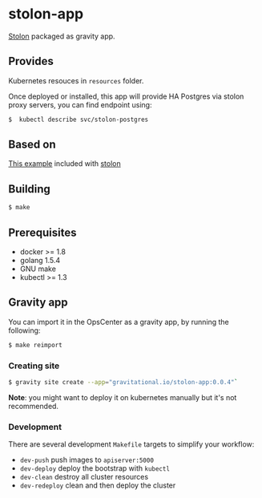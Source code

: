 # stolon-app

[Stolon](https://github.com/sorintlab/stolon) packaged as gravity app.

## Provides

Kubernetes resouces in `resources` folder.

Once deployed or installed, this app will provide HA Postgres via stolon proxy servers, you can find endpoint using:

 ```sh
$  kubectl describe svc/stolon-postgres
 ```

## Based on

[This example](https://github.com/sorintlab/stolon/tree/master/examples/kubernetes) included with [stolon](https://github.com/sorintlab/stolon)


## Building

```sh
$ make
```

## Prerequisites

* docker >=  1.8
* golang 1.5.4
* GNU make
* kubectl >= 1.3

## Gravity app

You can import it in the OpsCenter as a gravity app, by running the following:

```sh
$ make reimport
```

### Creating site

```sh
$ gravity site create --app="gravitational.io/stolon-app:0.0.4"`
```

**Note**: you might want to deploy it on kubernetes manually but it's not recommended.

### Development

There are several development `Makefile` targets to simplify your workflow:

 * `dev-push` push images to `apiserver:5000`
 * `dev-deploy` deploy the bootstrap with `kubectl`
 * `dev-clean` destroy all cluster resources
 * `dev-redeploy` clean and then deploy the cluster
